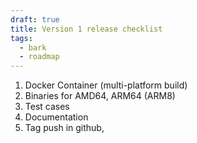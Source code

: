 ```yaml
---
draft: true
title: Version 1 release checklist
tags:
  - bark
  - roadmap
---
```

1. Docker Container (multi-platform build)
2. Binaries for AMD64, ARM64 (ARM8)
3. Test cases
4. Documentation 
5. Tag push in github, 